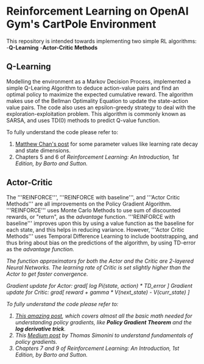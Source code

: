 # Reinforcement Learning on OpenAI Gym's CartPole Environment

This repository is intended towards implementing two simple RL algorithms:
	-<b>Q-Learning</b>
	-<b>Actor-Critic Methods</b>

## Q-Learning

Modelling the environment as a Markov Decision Process, implemented a simple Q-Learing Algorithm to deduce action-value pairs and find an optimal policy to maximize the expected cumulative reward. The algorithm makes use of the Bellman Optimality Equation to update the state-action value pairs. The code also uses an epsilon-greedy strategy to deal with the exploration-exploitation problem.
This algorithm is commonly known as SARSA, and uses TD(0) methods to predict Q-value function.

To fully understand the code please refer to:
1. [Matthew Chan's post](https://medium.com/@tuzzer) for some parameter values like learning rate decay and state dimensions.
2. Chapters 5 and 6 of <i>Reinforcement Learning: An Introduction, 1st Edition, by Barto and Sutton.</i>


## Actor-Critic

The '''REINFORCE''', '''REINFORCE with baseline''', and '''Actor Critic Methods''' are all improvements on the Policy Gradient Algorithm. '''REINFORCE''' uses Monte Carlo Methods to use sum of discounted rewards, or "return", as the <i>advantage</i> function. '''REINFORCE with baseline''' improves upon this by using a value function as the baseline for each state, and this helps in reducing variance. However, '''Actor Critic Methods''' uses Temporal Difference Learning to include bootstrapping, and thus bring about bias on the predictions of the algorithm, by using TD-error as the <i>advantage<i> function.

The function approximators for both the Actor and the Critic are 2-layered Neural Networks. The learning rate of Critic is set slightly higher than the Actor to get faster convergence.

Gradient update for Actor: grad[ log Pi(state, action) * TD_error ]
Gradient update for Critic: grad[ reward + gamma * V(next_state) - V(curr_state) ]

To fully understand the code please refer to:
1. [This amazing post](https://danieltakeshi.github.io/2017/03/28/going-deeper-into-reinforcement-learning-fundamentals-of-policy-gradients/), which covers almost all the basic math needed for understanding policy gradients, like <b>Policy Gradient Theorem</b> and the <b>log derivative trick</b>.
2. This [Medium post](https://medium.freecodecamp.org/an-introduction-to-policy-gradients-with-cartpole-and-doom-495b5ef2207f) by Thomas Simonini to understand fundamentals of policy gradients.
3. Chapters 7 and 9 of <i>Reinforcement Learning: An Introduction, 1st Edition, by Barto and Sutton.</i> 
